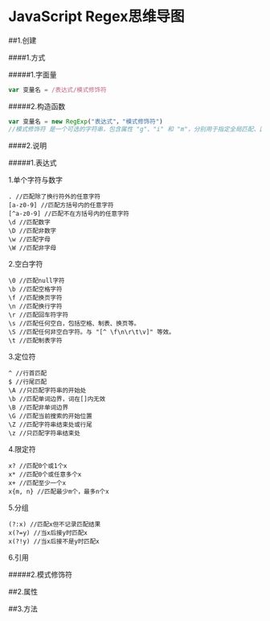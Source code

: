 JavaScript Regex思维导图
==================

##1.创建

####1.方式

#####1.字面量 

```javascript
var 变量名 = /表达式/模式修饰符
```

#####2.构造函数

```javascript
var 变量名 = new RegExp("表达式"，"模式修饰符")
//模式修饰符 是一个可选的字符串，包含属性 "g"、"i" 和 "m"，分别用于指定全局匹配、区分大小写的匹配和多行匹配。ECMAScript 标准化之前，不支持 m 属性。如果 pattern 是正则表达式，而不是字符串，则必须省略该参数。
```

####2.说明

#####1.表达式

1.单个字符与数字

    . //匹配除了换行符外的任意字符
    [a-z0-9] //匹配方括号内的任意字符
    [^a-z0-9] //匹配不在方括号内的任意字符
    \d //匹配数字
    \D //匹配非数字
    \w //匹配字母
    \W //匹配非字母

2.空白字符

    \0 //匹配null字符 
    \b //匹配空格字符
    \f //匹配换页字符
    \n //匹配换行字符
    \r //匹配回车符字符
    \s //匹配任何空白，包括空格、制表、换页等。
    \S //匹配任何非空白字符。与 "[^ \f\n\r\t\v]" 等效。
    \t //匹配制表字符

3.定位符

    ^ //行首匹配
    $ //行尾匹配
    \A //只匹配字符串的开始处
    \b //匹配单词边界，词在[]内无效 
    \B //匹配非单词边界
    \G //匹配当前搜索的开始位置
    \Z //匹配字符串结束处或行尾
    \z //只匹配字符串结束处

4.限定符

    x? //匹配0个或1个x
    x* //匹配0个或任意多个x
    x+ //匹配至少一个x
    x{m, n} //匹配最少m个，最多n个x

5.分组

    (?:x) //匹配x但不记录匹配结果
    x(?=y) //当x后接y时匹配x
    x(?!y) //当x后接不是y时匹配x

6.引用

            

#####2.模式修饰符



##2.属性

##3.方法